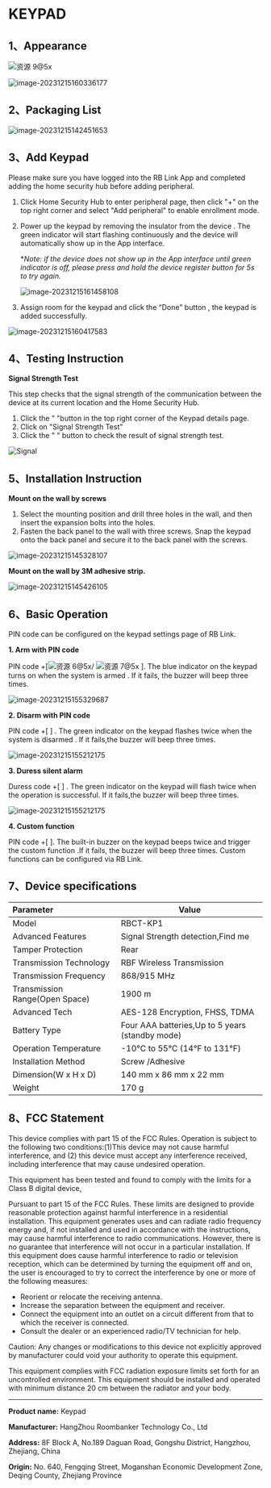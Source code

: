 # KEYPAD

## 1、Appearance

![资源 9@5x](https://dusunprj.oss-us-west-1.aliyuncs.com/%E8%B5%84%E6%BA%90%209@5x.png)

![image-20231215160336177](https://dusunprj.oss-us-west-1.aliyuncs.com/image-20231215160336177.png)

## 2、Packaging List

![image-20231215142451653](https://dusunprj.oss-us-west-1.aliyuncs.com/image-20231215142451653.png)

## 3、Add Keypad

Please make sure you have logged into the RB Link App and completed adding the home security hub before adding peripheral.

1. Click Home Security Hub to enter peripheral page, then click "+" on the top right corner and select "Add peripheral" to enable enrollment mode.

2. Power up the keypad by removing the insulator from the device . The green indicator will start flashing continuously and the device will automatically show up in the App interface.

   **Note: if the device does not show up in the App interface until green indicator is off, please press and hold the device register button for 5s to try again.*

   ![image-20231215161458108](https://dusunprj.oss-us-west-1.aliyuncs.com/image-20231215161458108.png)

3. Assign room for the keypad and click the “Done" button , the keypad is added successfully.

![image-20231215160417583](https://dusunprj.oss-us-west-1.aliyuncs.com/image-20231215160417583.png)

## 4、Testing Instruction

**Signal Strength Test**

This step checks that the signal strength of the communication between the device at its current location and the Home Security Hub.

1. Click the "  "button in the top right corner of the Keypad details page.
2. Click on "Signal Strength Test”
3. Click the "  " button to check the result of signal strength test.

![Signal](https://dusunprj.oss-us-west-1.aliyuncs.com/Signal.png)

## 5、Installation Instruction

**Mount on the wall by screws**

1. Select the mounting position and drill three holes in the wall, and then insert the expansion bolts into the holes.
2. Fasten the back panel to the wall with three screws. Snap the keypad onto the back panel and secure it to the back panel with the screws.

![image-20231215145328107](https://dusunprj.oss-us-west-1.aliyuncs.com/image-20231215145328107.png)

**Mount on the wall by 3M  adhesive strip.**

![image-20231215145426105](https://dusunprj.oss-us-west-1.aliyuncs.com/image-20231215145426105.png)

## 6、Basic Operation

PIN code can be configured on the keypad settings page of RB Link.

**1. Arm with PIN code**

PIN code +[![资源 6@5x](https://dusunprj.oss-us-west-1.aliyuncs.com/%E8%B5%84%E6%BA%90%206@5x.png)/ ![资源 7@5x](https://dusunprj.oss-us-west-1.aliyuncs.com/%E8%B5%84%E6%BA%90%207@5x.png) ]. The blue indicator on the keypad turns on when the system is armed . If it fails, the buzzer will beep three times.

![image-20231215155329687](https://dusunprj.oss-us-west-1.aliyuncs.com/image-20231215155329687.png)

**2. Disarm with PIN code**

PIN code +[ ] . The green indicator on the keypad flashes twice when the system is disarmed . If it fails,the buzzer will beep three times.

![image-20231215155212175](https://dusunprj.oss-us-west-1.aliyuncs.com/image-20231215155212175.png)

**3. Duress silent alarm**

Duress code +[  ] . The green indicator on the keypad will flash twice when the operation is successful. If it fails,the buzzer will beep three times.

![image-20231215155212175](https://dusunprj.oss-us-west-1.aliyuncs.com/image-20231215155212175.png)

**4. Custom function**

PIN code +[  ]. The built-in buzzer on the keypad beeps twice and trigger the custom function .If it fails, the buzzer will beep three times. Custom functions can be configured via RB Link.

## 7、Device specifications

| Parameter                      | Value                                           |
| :----------------------------- | ----------------------------------------------- |
| Model                          | RBCT-KP1                                        |
| Advanced Features              | Signal Strength detection,Find me               |
| Tamper Protection              | Rear                                            |
| Transmission Technology        | RBF Wireless Transmission                       |
| Transmission  Frequency        | 868/915 MHz                                     |
| Transmission Range(Open Space) | 1900 m                                          |
| Advanced Tech                  | AES-128 Encryption, FHSS, TDMA                  |
| Battery Type                   | Four AAA batteries,Up to 5 years (standby mode) |
| Operation Temperature          | -10°C to 55°C (14℉ to 131℉)                     |
| Installation Method            | Screw /Adhesive                                 |
| Dimension(W x H x D)           | 140 mm x 86 mm x 22 mm                          |
| Weight                         | 170 g                                           |

## 8、FCC  Statement

This device complies with part 15 of the FCC Rules. Operation is subject to the following two conditions:(1)This device may not cause harmful interference, and (2) this device must accept any interference received, including interference that may cause undesired operation.

This equipment has been tested and found to comply with the limits for a Class B digital device,

Pursuant to part 15 of the FCC Rules. These limits are designed to provide reasonable protection against harmful interference in a residential installation. This equipment generates uses and can radiate radio frequency energy and, if not installed and used in accordance with the instructions, may cause harmful interference to radio communications. However, there is no guarantee that interference will not occur in a particular installation. If this equipment does cause harmful interference to radio or television reception, which can be determined by turning the equipment off and on, the user is encouraged to try to correct the interference by one or more of the following measures:

- Reorient or relocate the receiving antenna.
- Increase the separation between the equipment and receiver.
- Connect the equipment into an outlet on a circuit different from that to which the receiver is connected.
- Consult the dealer or an experienced radio/TV technician for help.

Caution: Any changes or modifications to this device not explicitly approved by manufacturer could void your authority to operate this equipment.

This equipment complies with FCC radiation exposure limits set forth for an uncontrolled environment. This equipment should be installed and operated with minimum distance 20 cm between the radiator and your body.

---

**Product name:** Keypad

**Manufacturer:** HangZhou Roombanker Technology Co., Ltd

**Address:** 8F Block A, No.189 Daguan Road, Gongshu District, Hangzhou, Zhejiang, China

**Origin:** No. 640, Fengqing Street, Moganshan Economic Development Zone, Deqing County, Zhejiang Province


